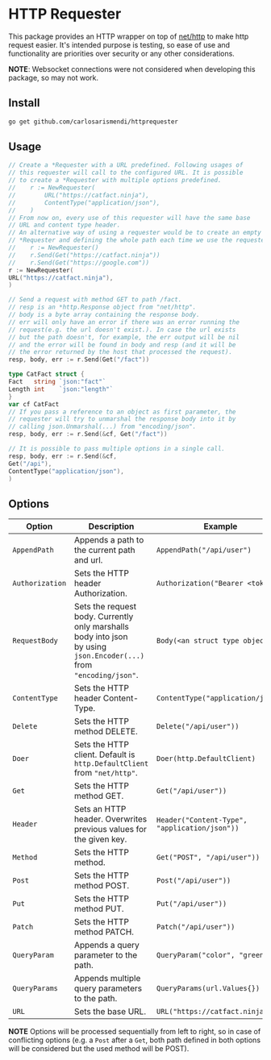 # HTTP Requester

This package provides an HTTP wrapper on top of [net/http](https://pkg.go.dev/net/http) to make http request easier. It's intended purpose is testing, so ease of use and functionality are priorities over security or any other considerations.

**NOTE**: Websocket connections were not considered when developing this package, so may not work.

## Install
```bash
go get github.com/carlosarismendi/httprequester
```
## Usage

```Go
// Create a *Requester with a URL predefined. Following usages of
// this requester will call to the configured URL. It is possible
// to create a *Requester with multiple options predefined.
//    r := NewRequester(
//        URL("https://catfact.ninja"),
//        ContentType("application/json"),
//    )
// From now on, every use of this requester will have the same base
// URL and content type header.
// An alternative way of using a requester would be to create an empty
// *Requester and defining the whole path each time we use the requester.
//    r := NewRequester()
//    r.Send(Get("https://catfact.ninja"))
//    r.Send(Get("https://google.com"))
r := NewRequester(
URL("https://catfact.ninja"),
)

// Send a request with method GET to path /fact.
// resp is an *http.Response object from "net/http".
// body is a byte array containing the response body.
// err will only have an error if there was an error running the
// request(e.g. the url doesn't exist.). In case the url exists
// but the path doesn't, for example, the err output will be nil
// and the error will be found in body and resp (and it will be
// the error returned by the host that processed the request).
resp, body, err := r.Send(Get("/fact"))

type CatFact struct {
Fact   string `json:"fact"`
Length int    `json:"length"`
}
var cf CatFact
// If you pass a reference to an object as first parameter, the
// requester will try to unmarshal the response body into it by
// calling json.Unmarshal(...) from "encoding/json".
resp, body, err := r.Send(&cf, Get("/fact"))

// It is possible to pass multiple options in a single call.
resp, body, err := r.Send(&cf,
Get("/api"),
ContentType("application/json"),
)
```

## Options

| Option          | Description                                                                                                              | Example                                       |
| --------------- | ------------------------------------------------------------------------------------------------------------------------ | --------------------------------------------- |
| `AppendPath`    | Appends a path to the current path and url.                                                                              | `AppendPath("/api/user")`                     |
| `Authorization` | Sets the HTTP header Authorization.                                                                                      | `Authorization("Bearer <token>")`             |
| `RequestBody`   | Sets the request body. Currently only marshalls body into json <br> by using `json.Encoder(...)` from `"encoding/json"`. | `Body(<an struct type object>)`               |
| `ContentType`   | Sets the HTTP header Content-Type.                                                                                       | `ContentType("application/json")`             |
| `Delete`        | Sets the HTTP method DELETE.                                                                                             | `Delete("/api/user"))`                        |
| `Doer`          | Sets the HTTP client. Default is `http.DefaultClient` from `"net/http"`.                                                 | `Doer(http.DefaultClient)`                    |
| `Get`           | Sets the HTTP method GET.                                                                                                | `Get("/api/user"))`                           |
| `Header`        | Sets an HTTP header. Overwrites previous values for the given key.                                                       | `Header("Content-Type", "application/json"))` |
| `Method`        | Sets the HTTP method.                                                                                                    | `Get("POST", "/api/user"))`                   |
| `Post`          | Sets the HTTP method POST.                                                                                               | `Post("/api/user"))`                          |
| `Put`           | Sets the HTTP method PUT.                                                                                                | `Put("/api/user"))`                           |
| `Patch`         | Sets the HTTP method PATCH.                                                                                              | `Patch("/api/user"))`                         |
| `QueryParam`    | Appends a query parameter to the path.                                                                                   | `QueryParam("color", "green")`                |
| `QueryParams`   | Appends multiple query parameters to the path.                                                                           | `QueryParams(url.Values{})`                   |
| `URL`           | Sets the base URL.                                                                                                       | `URL("https://catfact.ninja")`                |

**NOTE** Options will be processed sequentially from left to right, so in case of conflicting options (e.g. a `Post`
after a `Get`, both path defined in both options will be considered but the used method will be POST).
